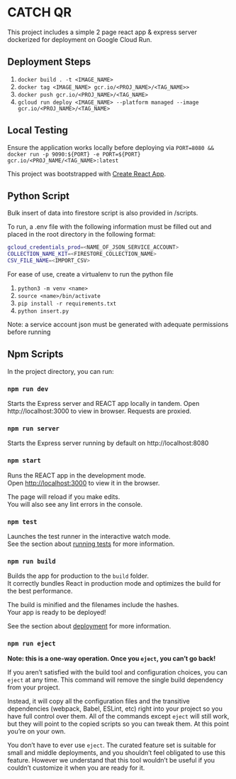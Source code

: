 # CATCH QR

This project includes a simple 2 page react app & express server dockerized for deployment on Google Cloud Run.


## Deployment Steps 
1.  `docker build . -t <IMAGE_NAME>`
2.  `docker tag <IMAGE_NAME> gcr.io/<PROJ_NAME>/<TAG_NAME>>`
3.  `docker push gcr.io/<PROJ_NAME>/<TAG_NAME>`
4.  `gcloud run deploy <IMAGE_NAME> --platform managed --image gcr.io/<PROJ_NAME>/<TAG_NAME>` 

## Local Testing
Ensure the application works locally before deploying via `PORT=8080 && docker run -p 9090:${PORT} -e PORT=${PORT} gcr.io/<PROJ_NAME/<TAG_NAME>:latest`


This project was bootstrapped with [Create React App](https://github.com/facebook/create-react-app).

## Python Script

Bulk insert of data into firestore script is also provided in /scripts.

To run, a .env file with the following information must be filled out and placed in the root directory in the following format: 

```bash
gcloud_credentials_prod=<NAME_OF_JSON_SERVICE_ACCOUNT>
COLLECTION_NAME_KIT=<FIRESTORE_COLLECTION_NAME>
CSV_FILE_NAME=<IMPORT_CSV>
```
For ease of use, create a virtualenv to run the python file
1. `python3 -m venv <name>`
2. `source <name>/bin/activate`
3. `pip install -r requirements.txt`
4. `python insert.py`

Note: a service account json must be generated with adequate permissions before running

## Npm Scripts

In the project directory, you can run:

### `npm run dev`

Starts the Express server and REACT app locally in tandem. Open http://localhost:3000 to view in browser. Requests are proxied.

### `npm run server`

Starts the Express server running by default on http://localhost:8080

### `npm start`

Runs the REACT app in the development mode.<br />
Open [http://localhost:3000](http://localhost:3000) to view it in the browser.

The page will reload if you make edits.<br />
You will also see any lint errors in the console.

### `npm test`

Launches the test runner in the interactive watch mode.<br />
See the section about [running tests](https://facebook.github.io/create-react-app/docs/running-tests) for more information.

### `npm run build`

Builds the app for production to the `build` folder.<br />
It correctly bundles React in production mode and optimizes the build for the best performance.

The build is minified and the filenames include the hashes.<br />
Your app is ready to be deployed!

See the section about [deployment](https://facebook.github.io/create-react-app/docs/deployment) for more information.

### `npm run eject`

**Note: this is a one-way operation. Once you `eject`, you can’t go back!**

If you aren’t satisfied with the build tool and configuration choices, you can `eject` at any time. This command will remove the single build dependency from your project.

Instead, it will copy all the configuration files and the transitive dependencies (webpack, Babel, ESLint, etc) right into your project so you have full control over them. All of the commands except `eject` will still work, but they will point to the copied scripts so you can tweak them. At this point you’re on your own.

You don’t have to ever use `eject`. The curated feature set is suitable for small and middle deployments, and you shouldn’t feel obligated to use this feature. However we understand that this tool wouldn’t be useful if you couldn’t customize it when you are ready for it.
